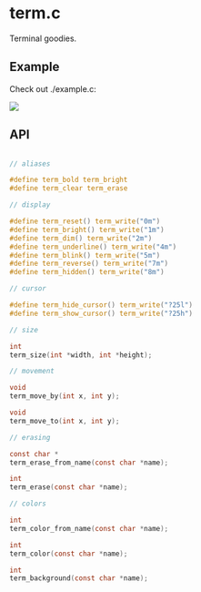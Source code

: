 
# term.c

  Terminal goodies.

## Example

  Check out ./example.c:

  ![](http://f.cl.ly/items/2q2S3s3g0E122N0O2521/Screen%20Shot%202012-07-03%20at%2011.27.19%20PM.png)

## API

```c

// aliases

#define term_bold term_bright
#define term_clear term_erase

// display

#define term_reset() term_write("0m")
#define term_bright() term_write("1m")
#define term_dim() term_write("2m")
#define term_underline() term_write("4m")
#define term_blink() term_write("5m")
#define term_reverse() term_write("7m")
#define term_hidden() term_write("8m")

// cursor

#define term_hide_cursor() term_write("?25l")
#define term_show_cursor() term_write("?25h")

// size

int
term_size(int *width, int *height);

// movement

void
term_move_by(int x, int y);

void
term_move_to(int x, int y);

// erasing

const char *
term_erase_from_name(const char *name);

int
term_erase(const char *name);

// colors

int
term_color_from_name(const char *name);

int
term_color(const char *name);

int
term_background(const char *name);
```
